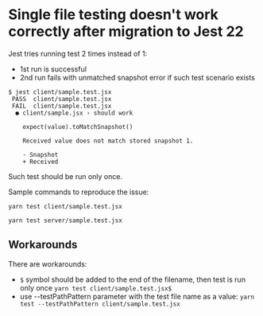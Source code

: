 # Single file testing doesn't work correctly after migration to Jest 22

Jest tries running test 2 times instead of 1:

- 1st run is successful
- 2nd run fails with unmatched snapshot error if such test scenario exists

```plaintext
$ jest client/sample.test.jsx
 PASS  client/sample.test.jsx
 FAIL  client/sample.test.jsx
  ● client/sample.jsx › should work

    expect(value).toMatchSnapshot()
    
    Received value does not match stored snapshot 1.
    
    - Snapshot
    + Received

```

Such test should be run only once.

Sample commands to reproduce the issue:

`yarn test client/sample.test.jsx`

`yarn test server/sample.test.jsx`

## Workarounds
There are workarounds:
- `$` symbol should be added to the end of the filename, then test is run only once
  `yarn test client/sample.test.jsx$`
- use --testPathPattern parameter with the test file name as a value:
  `yarn test --testPathPattern client/sample.test.jsx`
 
